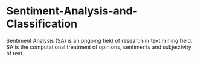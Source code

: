 # Sentiment-Analysis-and-Classification
Sentiment Analysis (SA) is an ongoing field of research in text mining field. SA is the computational treatment of opinions, sentiments and subjectivity of text.
